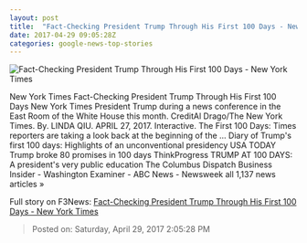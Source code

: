 ```yaml
---
layout: post
title:  "Fact-Checking President Trump Through His First 100 Days - New York Times"
date: 2017-04-29 09:05:28Z
categories: google-news-top-stories
---
```


![Fact-Checking President Trump Through His First 100 Days - New York Times](https://static01.nyt.com/images/2017/04/29/us/29factcheck1/29factcheck1-facebookJumbo.jpg)

New York Times Fact-Checking President Trump Through His First 100 Days New York Times President Trump during a news conference in the East Room of the White House this month. CreditAl Drago/The New York Times. By. LINDA QIU. APRIL 27, 2017. Interactive. The First 100 Days: Times reporters are taking a look back at the beginning of the ... Diary of Trump's first 100 days: Highlights of an unconventional presidency USA TODAY Trump broke 80 promises in 100 days ThinkProgress TRUMP AT 100 DAYS: A president's very public education The Columbus Dispatch Business Insider - Washington Examiner - ABC News - Newsweek all 1,137 news articles »


Full story on F3News: [Fact-Checking President Trump Through His First 100 Days - New York Times](http://www.f3nws.com/n/FNPZfF)

> Posted on: Saturday, April 29, 2017 2:05:28 PM
